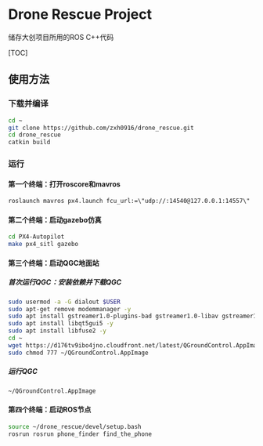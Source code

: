 # Drone Rescue Project
储存大创项目所用的ROS C++代码

[TOC]

## 使用方法
### 下载并编译
```bash
cd ~
git clone https://github.com/zxh0916/drone_rescue.git
cd drone_rescue
catkin build
```
### 运行
#### 第一个终端：打开roscore和mavros
```bash
roslaunch mavros px4.launch fcu_url:=\"udp://:14540@127.0.0.1:14557\"
```
#### 第二个终端：启动gazebo仿真
```bash
cd PX4-Autopilot
make px4_sitl gazebo
```
#### 第三个终端：启动QGC地面站

##### 首次运行QGC：安装依赖并下载QGC
```bash
sudo usermod -a -G dialout $USER
sudo apt-get remove modemmanager -y
sudo apt install gstreamer1.0-plugins-bad gstreamer1.0-libav gstreamer1.0-gl -y
sudo apt install libqt5gui5 -y
sudo apt install libfuse2 -y
cd ~
wget https://d176tv9ibo4jno.cloudfront.net/latest/QGroundControl.AppImage
sudo chmod 777 ~/QGroundControl.AppImage
```
##### 运行QGC
```bash
~/QGroundControl.AppImage
```

#### 第四个终端：启动ROS节点
```bash
source ~/drone_rescue/devel/setup.bash
rosrun rosrun phone_finder find_the_phone
```